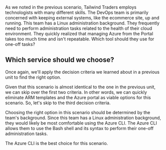 As we noted in the previous scenario, Tailwind Traders employs technologists with many different skills. The DevOps team is primarily concerned with keeping external systems, like the ecommerce site, up and running. This team has a Linux administration background.  They frequently need to perform administration tasks related to the health of their cloud environment.  They quickly realized that managing Azure from the Portal takes too much time and isn't repeatable.  Which tool should they use for one-off tasks?

## Which service should we choose?

Once again, we'll apply the decision criteria we learned about in a previous unit to find the right option.

Given that this scenario is almost identical to the one in the previous unit, we can skip over the first two criteria.  In other words, we can quickly eliminate ARM templates and the Azure portal as viable options for this scenario.  So, let's skip to the third decision criteria.

Choosing the right option in this scenario should be determined by the team's background.  Since this team has a Linux administration background, they would likely be most comfortable using the Azure CLI.  The Azure CLI allows them to use the Bash shell and its syntax to perform their one-off administration tasks.

The Azure CLI is the best choice for this scenario.